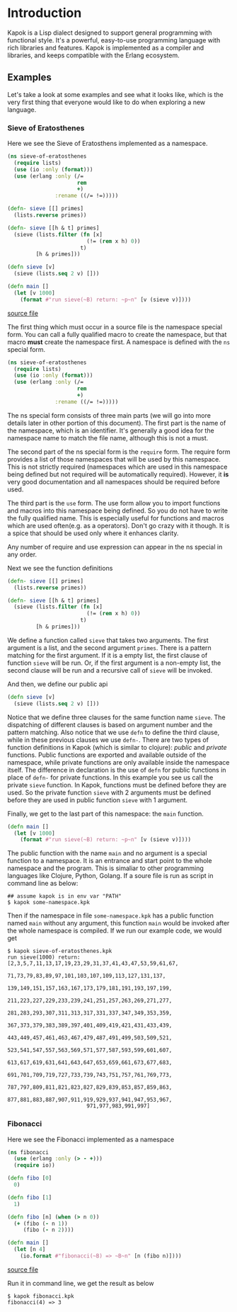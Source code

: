 Introduction
==========

Kapok is a Lisp dialect designed to support general programming with functional style. It's a powerful, easy-to-use programming language with rich libraries and features. Kapok is implemented as a compiler and libraries, and keeps compatible with the Erlang ecosystem.

## Examples

Let's take a look at some examples and see what it looks like, which is the very first thing that everyone would like to do when exploring a new language.

### Sieve of Eratosthenes

Here we see the Sieve of Eratosthens implemented as a namespace.

```clojure
(ns sieve-of-eratosthenes
  (require lists)
  (use (io :only (format)))
  (use (erlang :only (/=
                      rem
                      +)
               :rename ((/= !=)))))

(defn- sieve [[] primes]
  (lists.reverse primes))

(defn- sieve [[h & t] primes]
  (sieve (lists.filter (fn [x]
                         (!= (rem x h) 0))
                       t)
         [h & primes]))

(defn sieve [v]
  (sieve (lists.seq 2 v) []))

(defn main []
  (let [v 1000]
    (format #"run sieve(~B) return: ~p~n" [v (sieve v)])))
```
[source file](../example/sieve-of-eratosthenes.kpk)

The first thing which must occur in a source file is the namespace special form. You can call a fully qualified macro to create the namespace, but that macro **must** create the namespace first. A namespace is defined with the `ns` special form.

```clojure
(ns sieve-of-eratosthenes
  (require lists)
  (use (io :only (format)))
  (use (erlang :only (/=
                      rem
                      +)
               :rename ((/= !=)))))
```

The ns special form consists of three main parts (we will go into more details later in other portion of this document). The first part is the name of the namespace, which is an identifier. It's generally a good idea for the namespace name to match the file name, although this is not a must.

The second part of the ns special form is the `require` form. The require form provides a list of those namespaces that will be used by this namespace. This is not strictly required (namespaces which are used in this namespace being defined but not required will be automatically required). However, it **is** very good documentation and all namespaces should be required before used.

The third part is the `use` form. The use form allow you to import functions and macros into this namespace being defined. So you do not have to write the fully qualified name. This is especially useful for functions and macros which are used often(e.g. as a operators). Don't go crazy with it though. It is a spice that should be used only where it enhances clarity.

Any number of require and use expression can appear in the ns special in any order.

Next we see the function definitions

```clojure
(defn- sieve [[] primes]
  (lists.reverse primes))

(defn- sieve [[h & t] primes]
  (sieve (lists.filter (fn [x]
                         (!= (rem x h) 0))
                       t)
         [h & primes]))
```

We define a function called `sieve` that takes two arguments. The first argument is a list, and the second argument `primes`. There is a pattern matching for the first argument. If it is a empty list, the first clause of function `sieve` will be run. Or, if the first argument is a non-empty list, the second clause will be run and a recursive call of `sieve` will be invoked.

And then, we define our public api

```clojure
(defn sieve [v]
  (sieve (lists.seq 2 v) []))
```

Notice that we define three clauses for the same function name `sieve`. The dispatching of different clauses is based on argument number and the pattern matching. Also notice that we use `defn` to define the third clause, while in these previous clauses we use `defn-`. There are two types of function definitions in Kapok (which is similar to clojure): *public* and *private* functions. Public functions are exported and available outside of the namespace, while private functions are only available inside the namespace itself. The difference in declaration is the use of `defn` for public functions in place of `defn-` for private functions. In this example you see us call the private `sieve` function. In Kapok, functions must be defined before they are used. So the private function `sieve` with 2 arguments must be defined before they are used in public function `sieve` with 1 argument.

Finally, we get to the last part of this namespace: the `main` function.

```clojure
(defn main []
  (let [v 1000]
    (format #"run sieve(~B) return: ~p~n" [v (sieve v)])))
```

The public function with the name `main` and no argument is a special function to a namespace. It is an entrance and start point to the whole namespace and the program. This is simaliar to other programming languages like Clojure, Python, Golang. If a soure file is run as script in command line as below:

```shell
## assume kapok is in env var "PATH"
$ kapok some-namespace.kpk
```

Then if the namespace in file `some-namespace.kpk` has a public function named `main` without any argument, this function `main` would be invoked after the whole namespace is compiled. If we run our example code, we would get

```shell
$ kapok sieve-of-eratosthenes.kpk
run sieve(1000) return: [2,3,5,7,11,13,17,19,23,29,31,37,41,43,47,53,59,61,67,
                         71,73,79,83,89,97,101,103,107,109,113,127,131,137,
                         139,149,151,157,163,167,173,179,181,191,193,197,199,
                         211,223,227,229,233,239,241,251,257,263,269,271,277,
                         281,283,293,307,311,313,317,331,337,347,349,353,359,
                         367,373,379,383,389,397,401,409,419,421,431,433,439,
                         443,449,457,461,463,467,479,487,491,499,503,509,521,
                         523,541,547,557,563,569,571,577,587,593,599,601,607,
                         613,617,619,631,641,643,647,653,659,661,673,677,683,
                         691,701,709,719,727,733,739,743,751,757,761,769,773,
                         787,797,809,811,821,823,827,829,839,853,857,859,863,
                         877,881,883,887,907,911,919,929,937,941,947,953,967,
                         971,977,983,991,997]
```


### Fibonacci

Here we see the Fibonacci implemented as a namespace

```clojure
(ns fibonacci
  (use (erlang :only (> - +)))
  (require io))

(defn fibo [0]
  0)

(defn fibo [1]
  1)

(defn fibo [n] (when (> n 0))
  (+ (fibo (- n 1))
     (fibo (- n 2))))

(defn main []
  (let [n 4]
    (io.format #"fibonacci(~B) => ~B~n" [n (fibo n)])))
```
[source file](../example/fibonacci.kpk)

Run it in command line, we get the result as below

```shell
$ kapok fibonacci.kpk
fibonacci(4) => 3
```

